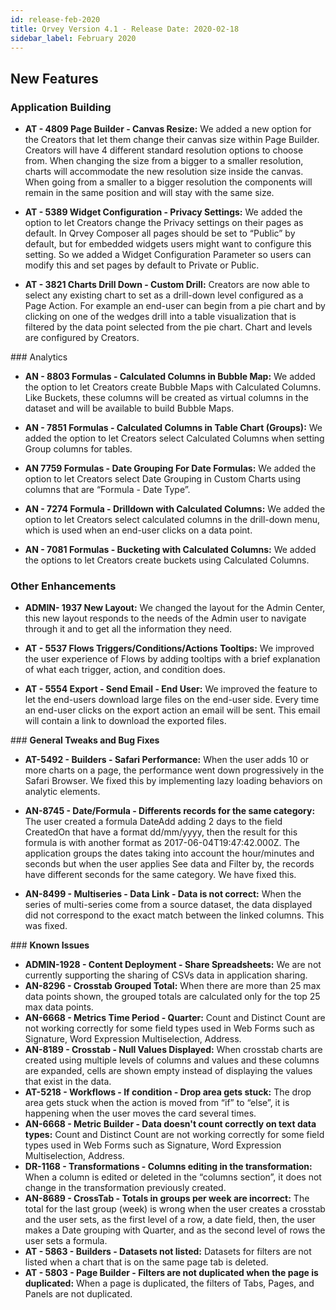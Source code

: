 ```yaml
---
id: release-feb-2020
title: Qrvey Version 4.1 - Release Date: 2020-02-18
sidebar_label: February 2020
---
```

 
## New Features

### Application Building
* **AT - 4809 Page Builder - Canvas Resize:** We added a new option for the Creators that let them change their canvas size within Page Builder. Creators will have 4 different standard resolution options to choose from. When changing the size from a bigger to a smaller resolution, charts will accommodate the new resolution size inside the canvas. When going from a smaller to a bigger resolution the components will remain in the same position and will stay with the same size. 

* **AT - 5389 Widget Configuration - Privacy Settings:** We added the option to let Creators change the Privacy settings on their pages as default. In Qrvey Composer all pages should be set to “Public” by default, but for embedded widgets users might want to configure this setting. So we added  a Widget Configuration Parameter so users can modify this and set pages by default to Private or Public.

* **AT - 3821 Charts Drill Down - Custom Drill:** Creators are now able to select any existing chart to set as a drill-down level configured as a Page Action. For example an end-user can begin from a pie chart and by clicking on one of the wedges drill into a table visualization that is filtered by the data point selected from the pie chart. Chart and levels are configured by Creators. 

### Analytics
* **AN - 8803 Formulas - Calculated Columns in Bubble Map:** We added the option to let Creators create Bubble Maps with Calculated Columns. Like Buckets, these columns will be created as virtual columns in the dataset and will be available to build Bubble Maps.

* **AN - 7851 Formulas - Calculated Columns in Table Chart (Groups):** We added the option to let Creators select Calculated Columns when setting Group columns for tables.

* **AN 7759 Formulas - Date Grouping For Date Formulas:** We added the option to let Creators select Date Grouping in Custom Charts using columns that are “Formula - Date Type”.

* **AN - 7274 Formula - Drilldown with Calculated Columns:** We added the option to let Creators select calculated columns in the drill-down menu, which is used when an end-user clicks on a data point.

* **AN - 7081 Formulas - Bucketing with Calculated Columns:** We added the options to let Creators create buckets using Calculated Columns. 

### **Other Enhancements**

* **ADMIN- 1937 New Layout:** We changed the layout for the Admin Center, this new layout responds to the needs of the Admin user to navigate through it and to get all the information they need.

* **AT - 5537 Flows Triggers/Conditions/Actions Tooltips:** We improved the user experience of Flows by adding tooltips with a brief explanation of what each trigger, action, and condition does.

* **AT - 5554 Export - Send Email - End User:** We improved the feature to let the end-users download large files on the end-user side. Every time an end-user clicks on the export action an email will be sent. This email will contain a link to download the exported files. 

### **General Tweaks and Bug Fixes**

* **AT-5492 - Builders - Safari Performance:** When the user adds 10 or more charts on a page, the performance went down progressively in the Safari Browser. We fixed this by implementing lazy loading behaviors on analytic elements. 

* **AN-8745 - Date/Formula - Differents records for the same category:** The user created a formula DateAdd adding 2 days to the field CreatedOn that have a format dd/mm/yyyy, then the result for this formula is with another format as 2017-06-04T19:47:42.000Z. The application groups the dates taking into account the hour/minutes and seconds but when the user applies See data and Filter by, the records have different seconds for the same category. We have fixed this.

* **AN-8499 - Multiseries - Data Link - Data is not correct:** When the series of multi-series come from a source dataset, the data displayed did not correspond to the exact match between the linked columns. This was fixed.

### **Known Issues**

* **ADMIN-1928 - Content Deployment - Share Spreadsheets:** We are not currently supporting the sharing of CSVs data in application sharing. 
* **AN-8296 - Crosstab Grouped Total:** When there are more than 25 max data points shown, the grouped totals are calculated only for the top 25 max data points. 
* **AN-6668 - Metrics Time Period - Quarter:** Count and Distinct Count are not working correctly for some field types used in Web Forms such as Signature, Word Expression Multiselection, Address.
* **AN-8189 - Crosstab - Null Values Displayed:** When crosstab charts are created using multiple levels of columns and values and these columns are expanded, cells are shown empty instead of displaying the values that exist in the data.
* **AT-5218 - Workflows - If condition - Drop area gets stuck:** The drop area gets stuck when the action is moved from “if” to “else”, it is happening when the user moves the card several times.
* **AN-6668 - Metric Builder - Data doesn't count correctly on text data types:** Count and Distinct Count are not working correctly for some field types used in Web Forms such as Signature, Word Expression Multiselection, Address.
* **DR-1168 - Transformations - Columns editing in the transformation:** When a column is edited or deleted in the “columns section”, it does not change in the transformation previously created.
* **AN-8689 - CrossTab - Totals in groups per week are incorrect:** The total for the last group (week) is wrong when the user creates a crosstab and the user sets, as the first level of a row, a date field, then, the user makes a Date grouping with Quarter, and as the second level of rows the user sets a formula.
* **AT - 5863 - Builders - Datasets not listed:** Datasets for filters are not listed when a chart that is on the same page tab is deleted.
* **AT - 5803 - Page Builder - Filters are not duplicated when the page is duplicated:** When a page is duplicated, the filters of  Tabs, Pages, and Panels are not duplicated.